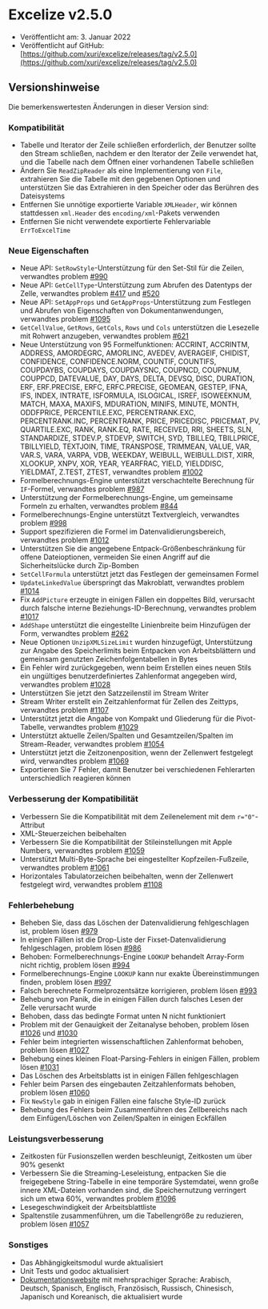# Excelize v2.5.0

* Veröffentlicht am: 3. Januar 2022
* Veröffentlicht auf GitHub: [https://github.com/xuri/excelize/releases/tag/v2.5.0](https://github.com/xuri/excelize/releases/tag/v2.5.0)

## Versionshinweise

Die bemerkenswertesten Änderungen in dieser Version sind:

### Kompatibilität

* Tabelle und Iterator der Zeile schließen erforderlich, der Benutzer sollte den Stream schließen, nachdem er den Iterator der Zeile verwendet hat, und die Tabelle nach dem Öffnen einer vorhandenen Tabelle schließen
* Ändern Sie `ReadZipReader` als eine Implementierung von `File`, extrahieren Sie die Tabelle mit den gegebenen Optionen und unterstützen Sie das Extrahieren in den Speicher oder das Berühren des Dateisystems
* Entfernen Sie unnötige exportierte Variable `XMLHeader`, wir können stattdessen `xml.Header` des `encoding/xml`-Pakets verwenden
* Entfernen Sie nicht verwendete exportierte Fehlervariable `ErrToExcelTime`

### Neue Eigenschaften

* Neue API: `SetRowStyle`-Unterstützung für den Set-Stil für die Zeilen, verwandtes problem [#990](https://github.com/xuri/excelize/issues/990)
* Neue API: `GetCellType`-Unterstützung zum Abrufen des Datentyps der Zelle, verwandtes problem [#417](https://github.com/xuri/excelize/issues/417) und [#520](https://github.com/xuri/excelize/issues/520)
* Neue API: `SetAppProps` und `GetAppProps`-Unterstützung zum Festlegen und Abrufen von Eigenschaften von Dokumentanwendungen, verwandtes problem [#1095](https://github.com/xuri/excelize/issues/1095)
* `GetCellValue`, `GetRows`, `GetCols`, `Rows` und `Cols` unterstützen die Lesezelle mit Rohwert anzugeben, verwandtes problem [#621](https://github.com/xuri/excelize/issues/621)
* Neue Unterstützung von 95 Formelfunktionen: ACCRINT, ACCRINTM, ADDRESS, AMORDEGRC, AMORLINC, AVEDEV, AVERAGEIF, CHIDIST, CONFIDENCE, CONFIDENCE.NORM, COUNTIF, COUNTIFS, COUPDAYBS, COUPDAYS, COUPDAYSNC, COUPNCD, COUPNUM, COUPPCD, DATEVALUE, DAY, DAYS, DELTA, DEVSQ, DISC, DURATION, ERF, ERF.PRECISE, ERFC, ERFC.PRECISE, GEOMEAN, GESTEP, IFNA, IFS, INDEX, INTRATE, ISFORMULA, ISLOGICAL, ISREF, ISOWEEKNUM, MATCH, MAXA, MAXIFS, MDURATION, MINIFS, MINUTE, MONTH, ODDFPRICE, PERCENTILE.EXC, PERCENTRANK.EXC, PERCENTRANK.INC, PERCENTRANK, PRICE, PRICEDISC, PRICEMAT, PV, QUARTILE.EXC, RANK, RANK.EQ, RATE, RECEIVED, RRI, SHEETS, SLN, STANDARDIZE, STDEV.P, STDEVP, SWITCH, SYD, TBILLEQ, TBILLPRICE, TBILLYIELD, TEXTJOIN, TIME, TRANSPOSE, TRIMMEAN, VALUE, VAR, VAR.S, VARA, VARPA, VDB, WEEKDAY, WEIBULL, WEIBULL.DIST, XIRR, XLOOKUP, XNPV, XOR, YEAR, YEARFRAC, YIELD, YIELDDISC, YIELDMAT, Z.TEST, ZTEST, verwandtes problem [#1002](https://github.com/xuri/excelize/issues/1002)
* Formelberechnungs-Engine unterstützt verschachtelte Berechnung für `IF`-Formel, verwandtes problem [#987](https://github.com/xuri/excelize/issues/987)
* Unterstützung der Formelberechnungs-Engine, um gemeinsame Formeln zu erhalten, verwandtes problem [#844](https://github.com/xuri/excelize/issues/844)
* Formelberechnungs-Engine unterstützt Textvergleich, verwandtes problem [#998](https://github.com/xuri/excelize/issues/998)
* Support spezifizieren die Formel im Datenvalidierungsbereich, verwandtes problem [#1012](https://github.com/xuri/excelize/issues/1012)
* Unterstützen Sie die angegebene Entpack-Größenbeschränkung für offene Dateioptionen, vermeiden Sie einen Angriff auf die Sicherheitslücke durch Zip-Bomben
* `SetCellFormula` unterstützt jetzt das Festlegen der gemeinsamen Formel
* `UpdateLinkedValue` überspringt das Makroblatt, verwandtes problem [#1014](https://github.com/xuri/excelize/issues/1014)
* Fix `AddPicture` erzeugte in einigen Fällen ein doppeltes Bild, verursacht durch falsche interne Beziehungs-ID-Berechnung, verwandtes problem [#1017](https://github.com/xuri/excelize/issues/1017)
* `AddShape` unterstützt die eingestellte Linienbreite beim Hinzufügen der Form, verwandtes problem [#262](https://github.com/xuri/excelize/issues/262)
* Neue Optionen `UnzipXMLSizeLimit` wurden hinzugefügt, Unterstützung zur Angabe des Speicherlimits beim Entpacken von Arbeitsblättern und gemeinsam genutzten Zeichenfolgentabellen in Bytes
* Ein Fehler wird zurückgegeben, wenn beim Erstellen eines neuen Stils ein ungültiges benutzerdefiniertes Zahlenformat angegeben wird, verwandtes problem [#1028](https://github.com/xuri/excelize/issues/1028)
* Unterstützen Sie jetzt den Satzzeilenstil im Stream Writer
* Stream Writer erstellt ein Zeitzahlenformat für Zellen des Zeittyps, verwandtes problem [#1107](https://github.com/xuri/excelize/issues/1107)
* Unterstützt jetzt die Angabe von Kompakt und Gliederung für die Pivot-Tabelle, verwandtes problem [#1029](https://github.com/xuri/excelize/issues/1029)
* Unterstützt aktuelle Zeilen/Spalten und Gesamtzeilen/Spalten im Stream-Reader, verwandtes problem [#1054](https://github.com/xuri/excelize/issues/1054)
* Unterstützt jetzt die Zeitzonenposition, wenn der Zellenwert festgelegt wird, verwandtes problem [#1069](https://github.com/xuri/excelize/issues/1069)
* Exportieren Sie 7 Fehler, damit Benutzer bei verschiedenen Fehlerarten unterschiedlich reagieren können

### Verbesserung der Kompatibilität

* Verbessern Sie die Kompatibilität mit dem Zeilenelement mit dem `r="0"`-Attribut
* XML-Steuerzeichen beibehalten
* Verbessern Sie die Kompatibilität der Stileinstellungen mit Apple Numbers, verwandtes problem [#1059](https://github.com/xuri/excelize/issues/1059)
* Unterstützt Multi-Byte-Sprache bei eingestellter Kopfzeilen-Fußzeile, verwandtes problem [#1061](https://github.com/xuri/excelize/issues/1061)
* Horizontales Tabulatorzeichen beibehalten, wenn der Zellenwert festgelegt wird, verwandtes problem [#1108](https://github.com/xuri/excelize/issues/1108)

### Fehlerbehebung

* Beheben Sie, dass das Löschen der Datenvalidierung fehlgeschlagen ist, problem lösen [#979](https://github.com/xuri/excelize/issues/979)
* In einigen Fällen ist die Drop-Liste der Fixset-Datenvalidierung fehlgeschlagen, problem lösen [#986](https://github.com/xuri/excelize/issues/986)
* Behoben: Formelberechnungs-Engine `LOOKUP` behandelt Array-Form nicht richtig, problem lösen [#994](https://github.com/xuri/excelize/issues/994)
* Formelberechnungs-Engine `LOOKUP` kann nur exakte Übereinstimmungen finden, problem lösen [#997](https://github.com/xuri/excelize/issues/997)
* Falsch berechnete Formelprozentsätze korrigieren, problem lösen [#993](https://github.com/xuri/excelize/issues/993)
* Behebung von Panik, die in einigen Fällen durch falsches Lesen der Zelle verursacht wurde
* Behoben, dass das bedingte Format unten N nicht funktioniert
* Problem mit der Genauigkeit der Zeitanalyse behoben, problem lösen [#1026](https://github.com/xuri/excelize/issues/1026) und [#1030](https://github.com/xuri/excelize/issues/1030)
* Fehler beim integrierten wissenschaftlichen Zahlenformat behoben, problem lösen [#1027](https://github.com/xuri/excelize/issues/1027)
* Behebung eines kleinen Float-Parsing-Fehlers in einigen Fällen, problem lösen [#1031](https://github.com/xuri/excelize/issues/1031)
* Das Löschen des Arbeitsblatts ist in einigen Fällen fehlgeschlagen
* Fehler beim Parsen des eingebauten Zeitzahlenformats behoben, problem lösen [#1060](https://github.com/xuri/excelize/issues/1060)
* Fix `NewStyle` gab in einigen Fällen eine falsche Style-ID zurück
* Behebung des Fehlers beim Zusammenführen des Zellbereichs nach dem Einfügen/Löschen von Zeilen/Spalten in einigen Eckfällen

### Leistungsverbesserung

* Zeitkosten für Fusionszellen werden beschleunigt, Zeitkosten um über 90% gesenkt
* Verbessern Sie die Streaming-Leseleistung, entpacken Sie die freigegebene String-Tabelle in eine temporäre Systemdatei, wenn große innere XML-Dateien vorhanden sind, die Speichernutzung verringert sich um etwa 60%, verwandtes problem [#1096](https://github.com/xuri/excelize/issues/1096)
* Lesegeschwindigkeit der Arbeitsblattliste
* Spaltenstile zusammenführen, um die Tabellengröße zu reduzieren, problem lösen [#1057](https://github.com/xuri/excelize/issues/1057)

### Sonstiges

* Das Abhängigkeitsmodul wurde aktualisiert
* Unit Tests und godoc aktualisiert
* [Dokumentationswebsite](https://xuri.me/excelize) mit mehrsprachiger Sprache: Arabisch, Deutsch, Spanisch, Englisch, Französisch, Russisch, Chinesisch, Japanisch und Koreanisch, die aktualisiert wurde
